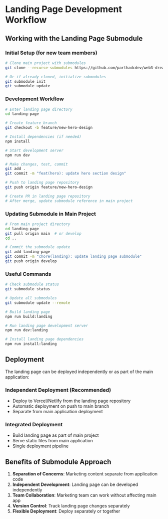 # Landing Page Development Workflow

## Working with the Landing Page Submodule

### Initial Setup (for new team members)

```bash
# Clone main project with submodules
git clone --recurse-submodules https://github.com/parthadcdev/web3-dream.git

# Or if already cloned, initialize submodules
git submodule init
git submodule update
```

### Development Workflow

```bash
# Enter landing page directory
cd landing-page

# Create feature branch
git checkout -b feature/new-hero-design

# Install dependencies (if needed)
npm install

# Start development server
npm run dev

# Make changes, test, commit
git add .
git commit -m "feat(hero): update hero section design"

# Push to landing page repository
git push origin feature/new-hero-design

# Create PR in landing page repository
# After merge, update submodule reference in main project
```

### Updating Submodule in Main Project

```bash
# From main project directory
cd landing-page
git pull origin main  # or develop
cd ..

# Commit the submodule update
git add landing-page
git commit -m "chore(landing): update landing page submodule"
git push origin develop
```

### Useful Commands

```bash
# Check submodule status
git submodule status

# Update all submodules
git submodule update --remote

# Build landing page
npm run build:landing

# Run landing page development server
npm run dev:landing

# Install landing page dependencies
npm run install:landing
```

## Deployment

The landing page can be deployed independently or as part of the main application:

### Independent Deployment (Recommended)
- Deploy to Vercel/Netlify from the landing page repository
- Automatic deployment on push to main branch
- Separate from main application deployment

### Integrated Deployment
- Build landing page as part of main project
- Serve static files from main application
- Single deployment pipeline

## Benefits of Submodule Approach

1. **Separation of Concerns**: Marketing content separate from application code
2. **Independent Development**: Landing page can be developed independently
3. **Team Collaboration**: Marketing team can work without affecting main app
4. **Version Control**: Track landing page changes separately
5. **Flexible Deployment**: Deploy separately or together

